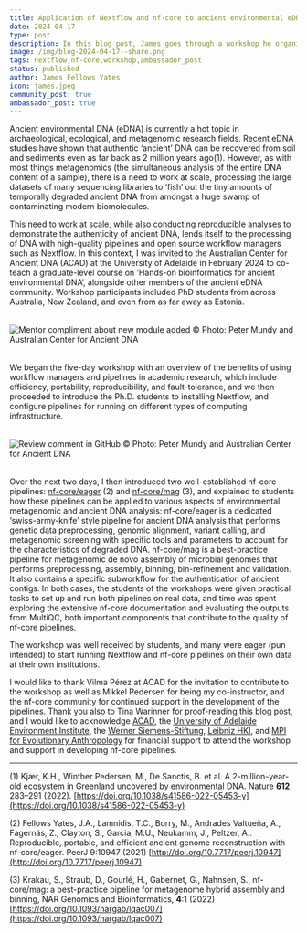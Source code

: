 ```yaml
---
title: Application of Nextflow and nf-core to ancient environmental eDNA
date: 2024-04-17
type: post
description: In this blog post, James goes through a workshop he organized to demonstrate the efficiency and reproducibility Nextflow and nf-core can bring to analyze ancient environmental DNA.
image: /img/blog-2024-04-17--share.png
tags: nextflow,nf-core,workshop,ambassador_post
status: published
author: James Fellows Yates
icon: james.jpeg
community_post: true
ambassador_post: true
---
```


Ancient environmental DNA (eDNA) is currently a hot topic in archaeological, ecological, and metagenomic research fields. Recent eDNA studies have shown that authentic ‘ancient’ DNA can be recovered from soil and sediments even as far back as 2 million years ago(1). However, as with most things metagenomics (the simultaneous analysis of the entire DNA content of a sample), there is a need to work at scale, processing the large datasets of many sequencing libraries to ‘fish’ out the tiny amounts of temporally degraded ancient DNA from amongst a huge swamp of contaminating modern biomolecules.

<!-- end-archive-description -->

This need to work at scale, while also conducting reproducible analyses to demonstrate the authenticity of ancient DNA, lends itself to the processing of DNA with high-quality pipelines and open source workflow managers such as Nextflow. In this context, I was invited to the Australian Center for Ancient DNA (ACAD) at the University of Adelaide in February 2024 to co-teach a graduate-level course on ‘Hands-on bioinformatics for ancient environmental DNA’, alongside other members of the ancient eDNA community. Workshop participants included PhD students from across Australia, New Zealand, and even from as far away as Estonia.

<div style="margin-top: 2rem; margin-bottom: 2rem;">
    <img src="/img/blog-2024-04-17-img1a.jpg" alt="Mentor compliment about new module added" />
    © Photo: Peter Mundy and Australian Center for Ancient DNA
</div>

We began the five-day workshop with an overview of the benefits of using workflow managers and pipelines in academic research, which include efficiency, portability, reproducibility, and fault-tolerance, and we then proceeded to introduce the Ph.D. students to installing Nextflow, and configure pipelines for running on different types of computing infrastructure.

<div style="margin-top: 2rem; margin-bottom: 2rem;">
    <img src="/img/blog-2024-04-17-img1b.jpg" alt="Review comment in GitHub" />
    © Photo: Peter Mundy and Australian Center for Ancient DNA
</div>

Over the next two days, I then introduced two well-established nf-core pipelines: [nf-core/eager](https://nf-co.re/eager) (2) and [nf-core/mag](https://nf-co.re/mag) (3), and explained to students how these pipelines can be applied to various aspects of environmental metagenomic and ancient DNA analysis:
nf-core/eager is a dedicated ‘swiss-army-knife’ style pipeline for ancient DNA analysis that performs genetic data preprocessing, genomic alignment, variant calling, and metagenomic screening with specific tools and parameters to account for the characteristics of degraded DNA.
nf-core/mag is a best-practice pipeline for metagenomic de novo assembly of microbial genomes that performs preprocessing, assembly, binning, bin-refinement and validation. It also contains a specific subworkflow for the authentication of ancient contigs.
In both cases, the students of the workshops were given practical tasks to set up and run both pipelines on real data, and time was spent exploring the extensive nf-core documentation and evaluating the outputs from MultiQC, both important components that contribute to the quality of nf-core pipelines.

The workshop was well received by students, and many were eager (pun intended) to start running Nextflow and nf-core pipelines on their own data at their own institutions.

I would like to thank Vilma Pérez at ACAD for the invitation to contribute to the workshop as well as Mikkel Pedersen for being my co-instructor, and the nf-core community for continued support in the development of the pipelines. Thank you also to Tina Warinner for proof-reading this blog post, and I would like to acknowledge [ACAD](https://www.adelaide.edu.au/acad/), the [University of Adelaide Environment Institute](https://www.adelaide.edu.au/environment/), the [Werner Siemens-Stiftung](https://www.wernersiemens-stiftung.ch/), [Leibniz HKI](https://www.leibniz-hki.de/), and [MPI for Evolutionary Anthropology](https://www.eva.mpg.de) for financial support to attend the workshop and support in developing nf-core pipelines.

---

(1) Kjær, K.H., Winther Pedersen, M., De Sanctis, B. et al. A 2-million-year-old ecosystem in Greenland uncovered by environmental DNA. Nature **612**, 283–291 (2022). [https://doi.org/10.1038/s41586-022-05453-y](https://doi.org/10.1038/s41586-022-05453-y)

(2) Fellows Yates, J.A., Lamnidis, T.C., Borry, M., Andrades Valtueña, A., Fagernäs, Z., Clayton, S., Garcia, M.U., Neukamm, J., Peltzer, A.. Reproducible, portable, and efficient ancient genome reconstruction with nf-core/eager. PeerJ 9:10947 (2021) [http://doi.org/10.7717/peerj.10947](http://doi.org/10.7717/peerj.10947)

(3) Krakau, S., Straub, D., Gourlé, H., Gabernet, G., Nahnsen, S., nf-core/mag: a best-practice pipeline for metagenome hybrid assembly and binning, NAR Genomics and Bioinformatics, **4**:1 (2022) [https://doi.org/10.1093/nargab/lqac007](https://doi.org/10.1093/nargab/lqac007)

